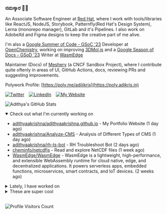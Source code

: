 ### ನಮಸ್ಕಾರ 🙏🏼
  
An Associate Software Engineer at [Red Hat](https://www.redhat.com), where I work with tools/libraries like ReactJS, NodeJS, Storybook, Patternfly(Red Hat's Design System), Lerna (monorepo manager), GitLab and it's Pipelines. I also work on AdobeXd and Figma designs to keep the creative part of me alive.

I'm also a [Google Summer of Code - GSoC '23](https://summerofcode.withgoogle.com/) Developer at [OpenChemistry](https://openchemistry.org), working on improving [3DMol.js](https://github.com/3dmol/3Dmol.js) and a [Google Season of Docs - GSoD '23](https://developers.google.com/season-of-docs) Writer at [WasmEdge](https://github.com/WasmEdge)

Maintainer (Docs) of [Meshery](https://github.com/meshery) (a CNCF Sandbox Project), where I contribute quite oftenly in areas of UI, GitHub Actions, docs, reviewing PRs and suggesting improvements.

Polywork Profile: [https://poly.me/adiiikris](https://poly.adikris.in)

[![Twitter](https://img.shields.io/badge/-@adii_kris-%231DA1F2?style=for-the-badge&logo=twitter&logoColor=ffffff)](https:/twitter.adikris.in) &ensp;
[![LinkedIn](https://img.shields.io/badge/-Adithya%20Krishna-%230A67C3?style=for-the-badge&logo=linkedin&logoColor=ffffff)](https://linkedin.adikris.in/) &ensp;
[![My Website](https://img.shields.io/badge/-My%20Website-%230A67C3?style=for-the-badge)](https://adikris.in/)



![Adithya's GitHub Stats](https://github-readme-stats.vercel.app/api?username=adithyaakrishna&show_icons=true&hide_border=true&title_color=fff&icon_color=79ff97&text_color=9f9f9f&bg_color=151515)


<details open="true">
  <summary>Check out what I'm currently working on</summary>
  
  - [adithyaakrishna/adithyaakrishna.github.io](https://github.com/adithyaakrishna/adithyaakrishna.github.io) - My Portfolio Website (1 day ago)
  - [adithyaakrishna/Analyze-CMS](https://github.com/adithyaakrishna/Analyze-CMS) - Analysis of Different Types of CMS (1 day ago)
  - [adithyaakrishna/rh-ts-bot](https://github.com/adithyaakrishna/rh-ts-bot) - RH Troubleshoot Bot (2 days ago)
  - [cheminfo/netcdfjs](https://github.com/cheminfo/netcdfjs) - Read and explore NetCDF files (1 week ago)
  - [WasmEdge/WasmEdge](https://github.com/WasmEdge/WasmEdge) - WasmEdge is a lightweight, high-performance, and extensible WebAssembly runtime for cloud native, edge, and decentralized applications. It powers serverless apps, embedded functions, microservices, smart contracts, and IoT devices. (2 weeks ago)
</details>

<details>
  <summary>Lately, I have worked on</summary>
  
  - [refactor: Updated JS files to TS](https://github.com/documenso/documenso/pull/282) on [documenso/documenso](https://github.com/documenso/documenso) (1 day ago)
  - [[Feat] - Added Search Feature and Updated Theme](https://github.com/3dmol/3Dmol.js/pull/711) on [3dmol/3Dmol.js](https://github.com/3dmol/3Dmol.js) (5 days ago)
  - [[Feat] - Added New Docs](https://github.com/WasmEdge/docs/pull/145) on [WasmEdge/docs](https://github.com/WasmEdge/docs) (1 week ago)
  - [[Chore] - Added Redirection Notes](https://github.com/WasmEdge/WasmEdge/pull/2727) on [WasmEdge/WasmEdge](https://github.com/WasmEdge/WasmEdge) (1 week ago)
  - [[Feat] - Making Library TypeSafe - Refactoring](https://github.com/cheminfo/netcdfjs/pull/26) on [cheminfo/netcdfjs](https://github.com/cheminfo/netcdfjs) (2 weeks ago)
</details>

<details>
  <summary>These are super cool</summary>
  
  - [vbuch/node-signpdf](https://github.com/vbuch/node-signpdf) - Simple signing of PDFs in node. (today)
  - [gnina/gnina](https://github.com/gnina/gnina) - A deep learning framework for molecular docking (4 days ago)
  - [ankitskvmdam/clean-jsdoc-theme](https://github.com/ankitskvmdam/clean-jsdoc-theme) - A beautifully crafted theme / template for JSDoc 3. https://ankdev.me/clean-jsdoc-theme/v4 (5 days ago)
  - [TarekRaafat/autoComplete.js](https://github.com/TarekRaafat/autoComplete.js) - Simple autocomplete pure vanilla Javascript library. (5 days ago)
  - [pliang279/awesome-phd-advice](https://github.com/pliang279/awesome-phd-advice) - Collection of advice for prospective and current PhD students (5 days ago)
</details>

<br> 

![Profile Visitors Count](https://profile-counter.glitch.me/adithyaakrishna/count.svg)
